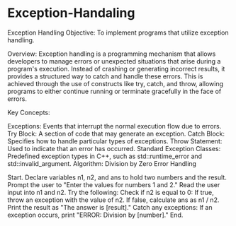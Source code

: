 # Exception-Handaling
Exception Handling
Objective:
To implement programs that utilize exception handling.

Overview:
Exception handling is a programming mechanism that allows developers to manage errors or unexpected situations that arise during a program's execution. Instead of crashing or generating incorrect results, it provides a structured way to catch and handle these errors. This is achieved through the use of constructs like try, catch, and throw, allowing programs to either continue running or terminate gracefully in the face of errors.

Key Concepts:

Exceptions: Events that interrupt the normal execution flow due to errors.
Try Block: A section of code that may generate an exception.
Catch Block: Specifies how to handle particular types of exceptions.
Throw Statement: Used to indicate that an error has occurred.
Standard Exception Classes: Predefined exception types in C++, such as std::runtime_error and std::invalid_argument.
Algorithm: Division by Zero Error Handling

Start.
Declare variables n1, n2, and ans to hold two numbers and the result.
Prompt the user to "Enter the values for numbers 1 and 2."
Read the user input into n1 and n2.
Try the following:
Check if n2 is equal to 0:
If true, throw an exception with the value of n2.
If false, calculate ans as n1 / n2.
Print the result as "The answer is [result]."
Catch any exceptions:
If an exception occurs, print "ERROR: Division by [number]."
End.
